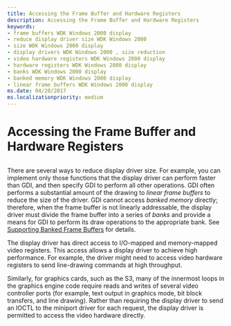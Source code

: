 ```yaml
---
title: Accessing the Frame Buffer and Hardware Registers
description: Accessing the Frame Buffer and Hardware Registers
keywords:
- frame buffers WDK Windows 2000 display
- reduce display driver size WDK Windows 2000
- size WDK Windows 2000 display
- display drivers WDK Windows 2000 , size reduction
- video hardware registers WDK Windows 2000 display
- hardware registers WDK Windows 2000 display
- banks WDK Windows 2000 display
- banked memory WDK Windows 2000 display
- linear frame buffers WDK Windows 2000 display
ms.date: 04/20/2017
ms.localizationpriority: medium
---
```


# Accessing the Frame Buffer and Hardware Registers


## <span id="ddk_accessing_the_frame_buffer_and_hardware_registers_gg"></span><span id="DDK_ACCESSING_THE_FRAME_BUFFER_AND_HARDWARE_REGISTERS_GG"></span>


There are several ways to reduce display driver size. For example, you can implement only those functions that the display driver can perform faster than GDI, and then specify GDI to perform all other operations. GDI often performs a substantial amount of the drawing to *linear frame buffers* to reduce the size of the driver. GDI cannot access *banked memory* directly; therefore, when the frame buffer is not linearly addressable, the display driver must divide the frame buffer into a series of *banks* and provide a means for GDI to perform its draw operations to the appropriate bank. See [Supporting Banked Frame Buffers](supporting-banked-frame-buffers.md) for details.

The display driver has direct access to I/O-mapped and memory-mapped video registers. This access allows a display driver to achieve high performance. For example, the driver might need to access video hardware registers to send line-drawing commands at high throughput.

Similarly, for graphics cards, such as the S3, many of the innermost loops in the graphics engine code require reads and writes of several video controller ports (for example, text output in graphics mode, bit block transfers, and line drawing). Rather than requiring the display driver to send an IOCTL to the miniport driver for each request, the display driver is permitted to access the video hardware directly.

 

 





